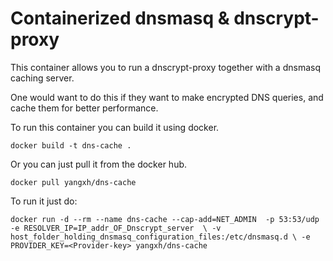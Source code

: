 # Containerized dnsmasq & dnscrypt-proxy

This container allows you to run a dnscrypt-proxy  together with a dnsmasq caching server.

One would want to do this if they want to make encrypted DNS queries, and cache them for better performance.

To run this container you can build it using docker.

```docker build -t dns-cache .```

Or you can just pull it from the docker hub.

```docker pull yangxh/dns-cache```

To run it just do:

``docker run -d --rm --name dns-cache --cap-add=NET_ADMIN  -p 53:53/udp -e RESOLVER_IP=IP_addr_OF_Dnscrypt_server  \
 -v host_folder_holding_dnsmasq_configuration_files:/etc/dnsmasq.d \
 -e PROVIDER_KEY=<Provider-key> yangxh/dns-cache``


